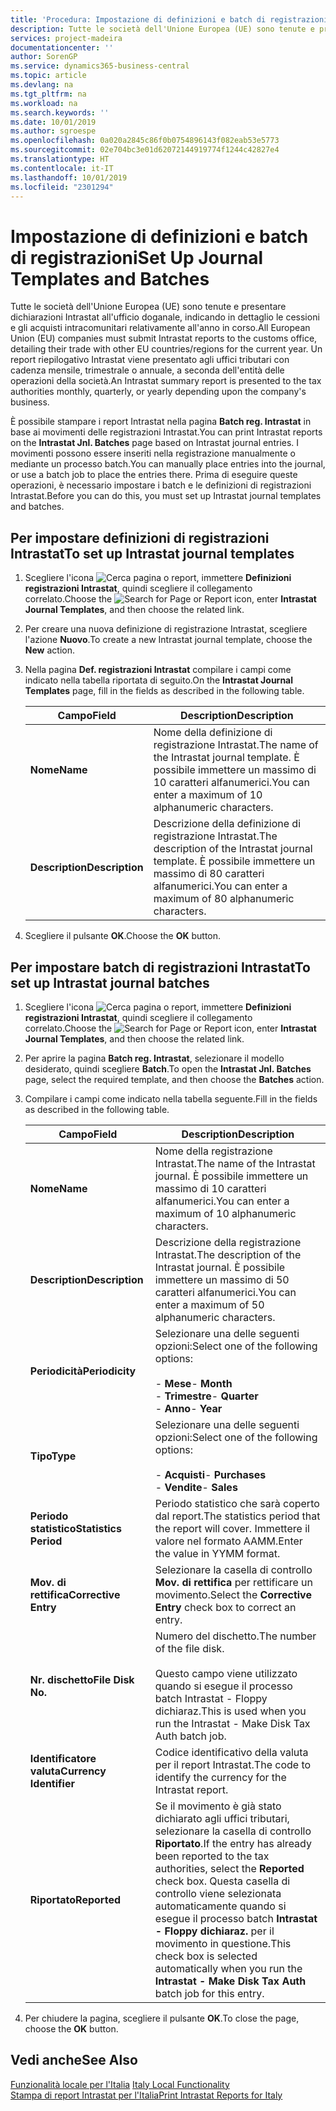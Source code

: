 ```yaml
---
title: 'Procedura: Impostazione di definizioni e batch di registrazioni'
description: Tutte le società dell'Unione Europea (UE) sono tenute e presentare dichiarazioni Intrastat all'ufficio doganale, indicando in dettaglio le cessioni e gli acquisti intracomunitari relativamente all'anno in corso.
services: project-madeira
documentationcenter: ''
author: SorenGP
ms.service: dynamics365-business-central
ms.topic: article
ms.devlang: na
ms.tgt_pltfrm: na
ms.workload: na
ms.search.keywords: ''
ms.date: 10/01/2019
ms.author: sgroespe
ms.openlocfilehash: 0a020a2845c86f0b0754896143f082eab53e5773
ms.sourcegitcommit: 02e704bc3e01d62072144919774f1244c42827e4
ms.translationtype: HT
ms.contentlocale: it-IT
ms.lasthandoff: 10/01/2019
ms.locfileid: "2301294"
---
```

# <a name="set-up-journal-templates-and-batches"></a><span data-ttu-id="f6c06-103">Impostazione di definizioni e batch di registrazioni</span><span class="sxs-lookup"><span data-stu-id="f6c06-103">Set Up Journal Templates and Batches</span></span>
<span data-ttu-id="f6c06-104">Tutte le società dell'Unione Europea (UE) sono tenute e presentare dichiarazioni Intrastat all'ufficio doganale, indicando in dettaglio le cessioni e gli acquisti intracomunitari relativamente all'anno in corso.</span><span class="sxs-lookup"><span data-stu-id="f6c06-104">All European Union (EU) companies must submit Intrastat reports to the customs office, detailing their trade with other EU countries/regions for the current year.</span></span> <span data-ttu-id="f6c06-105">Un report riepilogativo Intrastat viene presentato agli uffici tributari con cadenza mensile, trimestrale o annuale, a seconda dell'entità delle operazioni della società.</span><span class="sxs-lookup"><span data-stu-id="f6c06-105">An Intrastat summary report is presented to the tax authorities monthly, quarterly, or yearly depending upon the company's business.</span></span>  

<span data-ttu-id="f6c06-106">È possibile stampare i report Intrastat nella pagina **Batch reg. Intrastat** in base ai movimenti delle registrazioni Intrastat.</span><span class="sxs-lookup"><span data-stu-id="f6c06-106">You can print Intrastat reports on the **Intrastat Jnl. Batches** page based on Intrastat journal entries.</span></span> <span data-ttu-id="f6c06-107">I movimenti possono essere inseriti nella registrazione manualmente o mediante un processo batch.</span><span class="sxs-lookup"><span data-stu-id="f6c06-107">You can manually place entries into the journal, or use a batch job to place the entries there.</span></span> <span data-ttu-id="f6c06-108">Prima di eseguire queste operazioni, è necessario  impostare i batch e le definizioni di registrazioni Intrastat.</span><span class="sxs-lookup"><span data-stu-id="f6c06-108">Before you can do this, you must set up Intrastat journal templates and batches.</span></span>  

## <a name="to-set-up-intrastat-journal-templates"></a><span data-ttu-id="f6c06-109">Per impostare definizioni di registrazioni Intrastat</span><span class="sxs-lookup"><span data-stu-id="f6c06-109">To set up Intrastat journal templates</span></span>  

1.  <span data-ttu-id="f6c06-110">Scegliere l'icona ![Cerca pagina o report](../../media/ui-search/search_small.png "icona Cerca pagina o report"), immettere **Definizioni registrazioni Intrastat**, quindi scegliere il collegamento correlato.</span><span class="sxs-lookup"><span data-stu-id="f6c06-110">Choose the ![Search for Page or Report](../../media/ui-search/search_small.png "Search for Page or Report icon") icon, enter **Intrastat Journal Templates**, and then choose the related link.</span></span>  
2.  <span data-ttu-id="f6c06-111">Per creare una nuova definizione di registrazione Intrastat, scegliere l'azione **Nuovo**.</span><span class="sxs-lookup"><span data-stu-id="f6c06-111">To create a new Intrastat journal template, choose the **New** action.</span></span>  
3.  <span data-ttu-id="f6c06-112">Nella pagina **Def. registrazioni Intrastat** compilare i campi come indicato nella tabella riportata di seguito.</span><span class="sxs-lookup"><span data-stu-id="f6c06-112">On the **Intrastat Journal Templates** page, fill in the fields as described in the following table.</span></span>  

    |<span data-ttu-id="f6c06-113">Campo</span><span class="sxs-lookup"><span data-stu-id="f6c06-113">Field</span></span>|<span data-ttu-id="f6c06-114">Description</span><span class="sxs-lookup"><span data-stu-id="f6c06-114">Description</span></span>|  
    |---------------------------------|---------------------------------------|  
    |<span data-ttu-id="f6c06-115">**Nome**</span><span class="sxs-lookup"><span data-stu-id="f6c06-115">**Name**</span></span>|<span data-ttu-id="f6c06-116">Nome della definizione di registrazione Intrastat.</span><span class="sxs-lookup"><span data-stu-id="f6c06-116">The name of the Intrastat journal template.</span></span> <span data-ttu-id="f6c06-117">È possibile immettere un massimo di 10 caratteri alfanumerici.</span><span class="sxs-lookup"><span data-stu-id="f6c06-117">You can enter a maximum of 10 alphanumeric characters.</span></span>|  
    |<span data-ttu-id="f6c06-118">**Description**</span><span class="sxs-lookup"><span data-stu-id="f6c06-118">**Description**</span></span>|<span data-ttu-id="f6c06-119">Descrizione della definizione di registrazione Intrastat.</span><span class="sxs-lookup"><span data-stu-id="f6c06-119">The description of the Intrastat journal template.</span></span> <span data-ttu-id="f6c06-120">È possibile immettere un massimo di 80 caratteri alfanumerici.</span><span class="sxs-lookup"><span data-stu-id="f6c06-120">You can enter a maximum of 80 alphanumeric characters.</span></span>|  

4.  <span data-ttu-id="f6c06-121">Scegliere il pulsante **OK**.</span><span class="sxs-lookup"><span data-stu-id="f6c06-121">Choose the **OK** button.</span></span>  

## <a name="to-set-up-intrastat-journal-batches"></a><span data-ttu-id="f6c06-122">Per impostare batch di registrazioni Intrastat</span><span class="sxs-lookup"><span data-stu-id="f6c06-122">To set up Intrastat journal batches</span></span>  

1.  <span data-ttu-id="f6c06-123">Scegliere l'icona ![Cerca pagina o report](../../media/ui-search/search_small.png "icona Cerca pagina o report"), immettere **Definizioni registrazioni Intrastat**, quindi scegliere il collegamento correlato.</span><span class="sxs-lookup"><span data-stu-id="f6c06-123">Choose the ![Search for Page or Report](../../media/ui-search/search_small.png "Search for Page or Report icon") icon, enter **Intrastat Journal Templates**, and then choose the related link.</span></span>  
2.  <span data-ttu-id="f6c06-124">Per aprire la pagina **Batch reg. Intrastat**, selezionare il modello desiderato, quindi scegliere **Batch**.</span><span class="sxs-lookup"><span data-stu-id="f6c06-124">To open the **Intrastat Jnl. Batches** page, select the required template, and then choose the **Batches** action.</span></span>  
3.  <span data-ttu-id="f6c06-125">Compilare i campi come indicato nella tabella seguente.</span><span class="sxs-lookup"><span data-stu-id="f6c06-125">Fill in the fields as described in the following table.</span></span>  

    |<span data-ttu-id="f6c06-126">Campo</span><span class="sxs-lookup"><span data-stu-id="f6c06-126">Field</span></span>|<span data-ttu-id="f6c06-127">Description</span><span class="sxs-lookup"><span data-stu-id="f6c06-127">Description</span></span>|  
    |---------------------------------|---------------------------------------|  
    |<span data-ttu-id="f6c06-128">**Nome**</span><span class="sxs-lookup"><span data-stu-id="f6c06-128">**Name**</span></span>|<span data-ttu-id="f6c06-129">Nome della registrazione Intrastat.</span><span class="sxs-lookup"><span data-stu-id="f6c06-129">The name of the Intrastat journal.</span></span> <span data-ttu-id="f6c06-130">È possibile immettere un massimo di 10 caratteri alfanumerici.</span><span class="sxs-lookup"><span data-stu-id="f6c06-130">You can enter a maximum of 10 alphanumeric characters.</span></span>|  
    |<span data-ttu-id="f6c06-131">**Description**</span><span class="sxs-lookup"><span data-stu-id="f6c06-131">**Description**</span></span>|<span data-ttu-id="f6c06-132">Descrizione della registrazione Intrastat.</span><span class="sxs-lookup"><span data-stu-id="f6c06-132">The description of the Intrastat journal.</span></span> <span data-ttu-id="f6c06-133">È possibile immettere un massimo di 50 caratteri alfanumerici.</span><span class="sxs-lookup"><span data-stu-id="f6c06-133">You can enter a maximum of 50 alphanumeric characters.</span></span>|  
    |<span data-ttu-id="f6c06-134">**Periodicità**</span><span class="sxs-lookup"><span data-stu-id="f6c06-134">**Periodicity**</span></span>|<span data-ttu-id="f6c06-135">Selezionare una delle seguenti opzioni:</span><span class="sxs-lookup"><span data-stu-id="f6c06-135">Select one of the following options:</span></span><br /><br /> <span data-ttu-id="f6c06-136">-   **Mese**</span><span class="sxs-lookup"><span data-stu-id="f6c06-136">-   **Month**</span></span><br /><span data-ttu-id="f6c06-137">-   **Trimestre**</span><span class="sxs-lookup"><span data-stu-id="f6c06-137">-   **Quarter**</span></span><br /><span data-ttu-id="f6c06-138">-   **Anno**</span><span class="sxs-lookup"><span data-stu-id="f6c06-138">-   **Year**</span></span>|  
    |<span data-ttu-id="f6c06-139">**Tipo**</span><span class="sxs-lookup"><span data-stu-id="f6c06-139">**Type**</span></span>|<span data-ttu-id="f6c06-140">Selezionare una delle seguenti opzioni:</span><span class="sxs-lookup"><span data-stu-id="f6c06-140">Select one of the following options:</span></span><br /><br /> <span data-ttu-id="f6c06-141">-   **Acquisti**</span><span class="sxs-lookup"><span data-stu-id="f6c06-141">-   **Purchases**</span></span><br /><span data-ttu-id="f6c06-142">-   **Vendite**</span><span class="sxs-lookup"><span data-stu-id="f6c06-142">-   **Sales**</span></span>|  
    |<span data-ttu-id="f6c06-143">**Periodo statistico**</span><span class="sxs-lookup"><span data-stu-id="f6c06-143">**Statistics Period**</span></span>|<span data-ttu-id="f6c06-144">Periodo statistico che sarà coperto dal report.</span><span class="sxs-lookup"><span data-stu-id="f6c06-144">The statistics period that the report will cover.</span></span> <span data-ttu-id="f6c06-145">Immettere il valore nel formato AAMM.</span><span class="sxs-lookup"><span data-stu-id="f6c06-145">Enter the value in YYMM format.</span></span>|  
    |<span data-ttu-id="f6c06-146">**Mov. di rettifica**</span><span class="sxs-lookup"><span data-stu-id="f6c06-146">**Corrective Entry**</span></span>|<span data-ttu-id="f6c06-147">Selezionare la casella di controllo **Mov. di rettifica** per rettificare un movimento.</span><span class="sxs-lookup"><span data-stu-id="f6c06-147">Select the **Corrective Entry** check box to correct an entry.</span></span>|  
    |<span data-ttu-id="f6c06-148">**Nr. dischetto**</span><span class="sxs-lookup"><span data-stu-id="f6c06-148">**File Disk No.**</span></span>|<span data-ttu-id="f6c06-149">Numero del dischetto.</span><span class="sxs-lookup"><span data-stu-id="f6c06-149">The number of the file disk.</span></span><br /><br /> <span data-ttu-id="f6c06-150">Questo campo viene utilizzato quando si esegue il processo batch Intrastat - Floppy dichiaraz.</span><span class="sxs-lookup"><span data-stu-id="f6c06-150">This is used when you run the Intrastat - Make Disk Tax Auth batch job.</span></span>|  
    |<span data-ttu-id="f6c06-151">**Identificatore valuta**</span><span class="sxs-lookup"><span data-stu-id="f6c06-151">**Currency Identifier**</span></span>|<span data-ttu-id="f6c06-152">Codice identificativo della valuta per il report Intrastat.</span><span class="sxs-lookup"><span data-stu-id="f6c06-152">The code to identify the currency for the Intrastat report.</span></span>|  
    |<span data-ttu-id="f6c06-153">**Riportato**</span><span class="sxs-lookup"><span data-stu-id="f6c06-153">**Reported**</span></span>|<span data-ttu-id="f6c06-154">Se il movimento è già stato dichiarato agli uffici tributari, selezionare la casella di controllo **Riportato**.</span><span class="sxs-lookup"><span data-stu-id="f6c06-154">If the entry has already been reported to the tax authorities, select the **Reported** check box.</span></span> <span data-ttu-id="f6c06-155">Questa casella di controllo viene selezionata automaticamente quando si esegue il processo batch **Intrastat - Floppy dichiaraz.** per il movimento in questione.</span><span class="sxs-lookup"><span data-stu-id="f6c06-155">This check box is selected automatically when you run the **Intrastat - Make Disk Tax Auth** batch job for this entry.</span></span>|  

4.  <span data-ttu-id="f6c06-156">Per chiudere la pagina, scegliere il pulsante **OK**.</span><span class="sxs-lookup"><span data-stu-id="f6c06-156">To close the page, choose the **OK** button.</span></span>  

## <a name="see-also"></a><span data-ttu-id="f6c06-157">Vedi anche</span><span class="sxs-lookup"><span data-stu-id="f6c06-157">See Also</span></span>  
  <span data-ttu-id="f6c06-158">[Funzionalità locale per l'Italia](italy-local-functionality.md) </span><span class="sxs-lookup"><span data-stu-id="f6c06-158">[Italy Local Functionality](italy-local-functionality.md) </span></span>  
 [<span data-ttu-id="f6c06-159">Stampa di report Intrastat per l'Italia</span><span class="sxs-lookup"><span data-stu-id="f6c06-159">Print Intrastat Reports for Italy</span></span>](how-to-print-intrastat-reports-for-italy.md)
